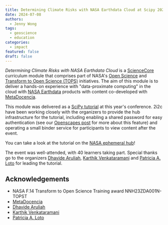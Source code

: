 ```yaml
---
title: Determining Climate Risks with NASA Earthdata Cloud at Scipy 2024
date: 2024-07-08
authors:
  - Jenny Wong
tags:
  - geoscience
  - education
categories:
  - impact
featured: false
draft: false
---
```


*Determining Climate Risks with NASA Earthdata Cloud* is a [ScienceCore](https://www.nasa.gov/centers-and-facilities/marshall/nasa-boosts-open-science-through-innovative-training/) curriculum module that comprises part of NASA's [Open Science](https://science.nasa.gov/open-science-overview) and [Transform to Open Science (TOPS)](https://nasa.github.io/Transform-to-Open-Science/) initiatives.
The aim of this module is to deliver a hands-on experience with "data-proximate computing" in the cloud with [NASA Earthdata](https://www.earthdata.nasa.gov/) products with content co-developed with [MetaDocencia](https://www.metadocencia.org/).

This module was delivered as a [SciPy tutorial](https://cfp.scipy.org/2024/talk/3DVH7S/) at this year's conference. 2i2c have been working closely with the organizers to provide the hub infrastructure for the tutorial, including enabling a shared password for easy authentication (see our [Openscapes post](/blog/2024/openscapes-sbg-workshop/index) for more about this feature) and operating a small binder service for participants to view content after the event.

You can take a look at the tutorial on the [NASA ephemeral hub](https://binder.opensci.2i2c.cloud/v2/gh/ScienceCore/scipy-2024-climaterisk/HEAD?labpath=00_Introduction_Setup%2F01_Initial_Setup.ipynb)!

The event was well-attended, with 40 learners taking part. Special thanks go to the organizers [Dhavide Aruliah](https://github.com/dhavide), [Karthik Venkataramani](https://www.linkedin.com/in/karthikvenkataramani/) and [Patricia A. Loto](https://github.com/patriloto) for leading the tutorial.

## Acknowledgements

- NASA F.14 Transform to Open Science Training award NNH23ZDA001N-TOPST
- [MetaDocencia](https://www.metadocencia.org/en/proyecto/nasa-2i2c/)
- [Dhavide Aruliah](https://github.com/dhavide)
- [Karthik Venkataramani](https://www.linkedin.com/in/karthikvenkataramani/)
- [Patricia A. Loto](https://github.com/patriloto)
